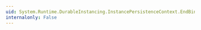```yaml
---
uid: System.Runtime.DurableInstancing.InstancePersistenceContext.EndBindReclaimedLock(System.IAsyncResult)
internalonly: False
---
```

